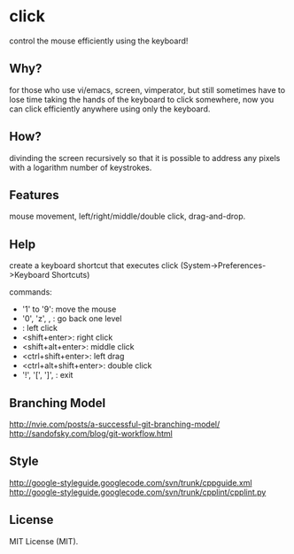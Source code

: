 click
=====

control the mouse efficiently using the keyboard!

## Why?

for those who use vi/emacs, screen, vimperator, but still sometimes have to lose time taking the hands of the keyboard to click somewhere, now you can click efficiently anywhere using only the keyboard.

## How?

divinding the screen recursively so that it is possible to address any pixels with a logarithm number of keystrokes.

## Features

mouse movement, left/right/middle/double click, drag-and-drop.

## Help

create a keyboard shortcut that executes click (System->Preferences->Keyboard Shortcuts)

commands:
- '1' to '9': move the mouse
- '0', 'z', <space>, <backspace>: go back one level
- <enter>: left click
- <shift+enter>: right click
- <shift+alt+enter>: middle click
- <ctrl+shift+enter>: left drag
- <ctrl+alt+shift+enter>: double click
- '!', '[', ']', <esc>: exit

## Branching Model

http://nvie.com/posts/a-successful-git-branching-model/
http://sandofsky.com/blog/git-workflow.html

## Style

http://google-styleguide.googlecode.com/svn/trunk/cppguide.xml
http://google-styleguide.googlecode.com/svn/trunk/cpplint/cpplint.py

## License

MIT License (MIT).
